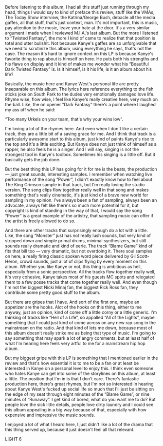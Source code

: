 Before listening to this album, I had all this stuff just running through my head, things I would say to kind of preface this review, stuff like the VMAs, The Today Show interview, the Katrina/George Bush, debacle all the media gaffes, all that stuff, that's just context, man. It's not important, this is music, pay attention to the music, leave your hate at the door. It's a very similar argument I made when I reviewed M.I.A.'s last album. But the more I listened to “Twisted Fantasy”, the more I kind of came to realize that that position is total and utter bullshit. Not because Kanye's gaffes are so unforgivable that we need to scrutinize this album, using everything he says, that's not the case. The reason it's hard to ignore context on this LP is because Kanye's favorite thing to rap about is himself on here. He puts both his strengths and his flaws on display and it kind of makes me wonder what his “Beautiful Dark Twisted Fantasy” is. Is it himself, is it his life, is it an album about his life?

Basically, the music here and Kanye West's personal life are pretty inseparable on this album. The lyrics here reference everything to the fish sticks joke on South Park to the dudes very emotionally damaged love life. Rhyme wise, flow wise, I feel like Kanye's really creative here, very much on the ball. Like, the on opener “Dark Fantasy” there's a point where I laughed my ass off when he said:

“Too many Urkels on your team, that's why your wins low”.

I'm loving a lot of the rhymes here. And even when I don't like a certain track, they are a little bit of a saving grace for me. And I think that track is a particularly awesome start to this album, just kind of paints Kanye's rise to the top and it's a little exciting. But Kanye does not just think of himself as a rapper, he also feels he is a singer. And I will say, singing is not the strongest tool in Kanye's toolbox. Sometimes his singing is a little off. But it basically gets the job done.

But the best thing this LP has going for it for me is the beats, the production — just great sounds, interesting samples. I remember when watching live performance of the song “Power”, I didn't exactly know how to feel about The King Crimson sample in that track, but I'm really loving the studio version. The song clips flow together really well in that song and makes something that's really cinematic, it's just kind of a brave new world for sampling in my opinion. I've always been a fan of sampling, always been an advocate, always felt like there's so much more potential for it, but copyright is kind of standing in the way of that, I would say the song “Power” is a great example of the artistry, that sampling music can offer if the artist is freely allowed to do so.

And there are other tracks that surprisingly enough do a lot with a little. Like, the song “Monster” just has not really lush sounds, but very kind of stripped down and simple primal drums, minimal synthesizers, but still sounds really dramatic and kind of eerie. The track “Blame Game” kind of fits that bill too — very dramatic, but not overdoing it. There soul samples on here, a really firing classic spoken word piece delivered by Gil Scott-Heron, crowd sounds, just a lot of clips flying by every moment on this album. Whether you like Kanye or not, this thing is ambitious as hell, especially from a sonic perspective. All the tracks flow together really well, it's very cohesive, Kanye takes most of his guests MC spots and relegated them to a few posse tracks that come together really well. And even though I'm not the biggest Nicki Minaj fan, the biggest Rick Ross fan, they contribute some pretty good stuff to the album.

But there are gripes that I have. And sort of the first one, maybe an appetizer are the hooks. Alot of the hooks on this thing, either to me anyway, just an opinion, kind of come off a little corny or a little generic. I'm thinking of tracks like “Hell of a Life”, so appalled “All of the Lights”, maybe something that I could just kind of come across on any new rap song in the mainstream on the radio. And that kind of lets me down, because most of this album doesn't really strike me as being that type of music. I'm going to say something that may spark a lot of angry comments, but at least half of what I'm hearing here feels very artful to me for a mainstream hip hop album.

But my biggest gripe with this LP is something that I mentioned earlier in the review and that's how essential it is to me to be a fan or at least be interested in Kanye on a personal level to enjoy this. I think even someone who hates Kanye can get into some of the storylines on this album, at least a little. The position that I'm in is that I don't care. There's fantastic production here, there's great rhymes, but I'm not so interested in hearing about Kanye West's fucked up social life so much that I'll just be sitting on the edge of my seat through eight minutes of the “Blame Game”, or nine minutes of “Runaway”. I get kind of bored, what do you want me to do? But people love the sick little details, people love dirty laundry and I could see this album appealing in a big way because of that, especially with how expensive and impressive the music sounds.

I enjoyed a lot of what I heard here, I just didn't like a lot of the drama that this thing served up, because it just doesn't feel all that relevant.

LIGHT 6

